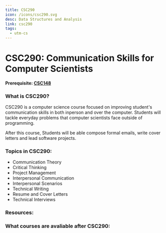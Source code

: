 ```yaml
---
title: CSC290
icon: /icons/csc290.svg
desc: Data Structures and Analysis
link: csc290
tags:
  - utm-cs
---
```


# CSC290: Communication Skills for Computer Scientists

#### Prerequisite: [CSC148](./csc148)

<grid-1-x-2 title="Fall 2019 Class Website" img-src="https://i.imgur.com/1APtR8j.png" link="https://www.cs.toronto.edu/~lczhang/290/" desc="All credits to Lisa Zhang" button="Check it out!"></grid-1-x-2>

<ExamText class-code="CSC290"></ExamText>

### What is CSC290?

CSC290 is a computer science course focused on improving student's communication
skills in both inperson and over the computer. Students will tackle everyday
problems that computer scientists face outside of programming.

After this course, Students will be able compose formal emails, write cover
letters and lead software projects.

### Topics in CSC290:

- Communication Theory
- Critical Thinking
- Project Management
- Interpersonal Communication
- Interpersonal Scenarios
- Technical Writing
- Resume and Cover Letters
- Technical Interviews

### Resources:

<grid-1-x-2 title="Improve your Interpersonal Skills with Google" :reversed="true" img-src="https://www.datocms-assets.com/7756/1579108013-interpersonal-skills-1.png?w=1000&q=70&auto=compress,format,enhance" link="https://learndigital.withgoogle.com/digitalgarage/course/effective-networking/lesson/194" desc="A quick video on developing interpersonal skills" button="Check it out!"></grid-1-x-2>

### What courses are avaliable after CSC290:

<Accordion :data="['CSC301', 'CSC324', 'CSC338', 'CSC343', 'CSC347', 'CSC358', 'CSC363', 'CSC367', 'CSC369', 'CSC373', 'CSC384', 'CSC320', 'CSC333', 'CSC404', 'CSC422', 'CSC427', 'CSC448', 'CSC458', 'CSC469', 'CSC488', 'CSC490', 'CSC492', 'CSC493']"></Accordion>
